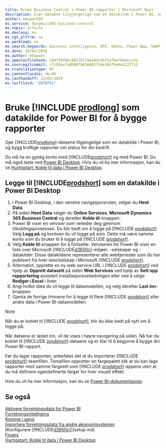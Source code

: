 ```yaml
---
title: Bruke Business Central i Power BI-rapporter | Microsoft Docs
description: Gjør dataene tilgjengelige som en datakilde i Power BI, og bygg kraftige rapporter om status for din bedrift.
author: edupont04
ms.service: dynamics365-business-central
ms.topic: article
ms.devlang: na
ms.tgt_pltfrm: na
ms.workload: na
ms.search.keywords: business intelligence, KPI, Odata, Power App, SOAP, analysis
ms.date: 10/01/2019
ms.author: edupont
ms.openlocfilehash: c843f0fb6c8017817ada9dc5bf2af0ef68a5cc5a
ms.sourcegitcommit: cfc92eefa8b06fb426482f54e393f0e6e222f712
ms.translationtype: HT
ms.contentlocale: nb-NO
ms.lasthandoff: 12/03/2019
ms.locfileid: "2878751"
---
```

# <a name="using-include-prodlongincludesprodlongmd-as-power-bi-data-source-for-building-reports"></a>Bruke [!INCLUDE [prodlong](includes/prodlong.md)] som datakilde for Power BI for å bygge rapporter

Gjør [!INCLUDE[prodlong](includes/prodlong.md)]-dataene tilgjengelige som en datakilde i Power BI, og bygg kraftige rapporter om status for din bedrift.  

Du må ha en gyldig konto med [!INCLUDE[prodshort](includes/prodshort.md)] og med Power BI. Du må også laste ned [Power BI Desktop](https://powerbi.microsoft.com/desktop/). Hvis du vil ha mer informasjon, kan du se [Hurtigstart: Koble til data i Power BI Desktop](/power-bi/desktop-quickstart-connect-to-data).  

## <a name="to-add-includeprodshortincludesprodshortmd-as-a-data-source-in-power-bi-desktop"></a>Legge til [!INCLUDE[prodshort](includes/prodshort.md)] som en datakilde i Power BI Desktop

1. I Power BI Desktop, i den venstre navigasjonsruten, velger du **Hent Data**.
2. På siden **Hent Data** velger du **Online Services**, **Microsoft Dynamics 365 Business Central** og deretter **Koble til**-knappen.
3. Power BI viser en veiviser som veileder deg gjennom tilkoblingsprosessen. Du blir bedt om å logge på [!INCLUDE [prodshort](includes/prodshort.md)]. Velg **Logg på** og kontoen du vil logge på som. Dette må være samme konto som du bruker til å logge på [!INCLUDE [prodshort](includes/prodshort.md)].
4. Velg **Koble til**-knappen for å fortsette. Veiviseren for Power BI viser en liste over Microsoft [!INCLUDE[d365fin](includes/d365fin_md.md)]-miljøer, -selskaper og -datakilder. Disse datakildene representerer alle webtjenester som du har publisert fra hver leier/selskap i Microsoft [!INCLUDE [prodshort](includes/prodshort.md)].
5. Alternativt, opprette en ny web service URL i [!INCLUDE [prodshort](includes/prodshort.md)] ved hjelp av **Opprett datasett** på siden **Web Services** ved hjelp av **Sett opp rapportering** assistert installasjonsveiledningen eller ved å velge **Rediger i Excel** i lister.
6. Angi hvilke data du vil legge til datamodellen, og velg deretter **Last inn**-knappen.
7. Gjenta de forrige trinnene for å legge til flere [!INCLUDE [prodshort](includes/prodshort.md)] eller andre data i Power BI-datamodellen.

> [!NOTE]  
> Når du er koblet til [!INCLUDE [prodshort](includes/prodshort.md)], blir du ikke bedt på nytt om å logge på.

Når dataene er lastet inn, vil de vises i høyre navigering på siden. Nå har du koblet til [!INCLUDE [prodshort](includes/prodshort.md)]-dataene og er klar til å begynne å bygge din Power BI-rapport.  

Før du lager rapporten, anbefales det at du importerer [!INCLUDE [prodshort](includes/prodshort.md)]-teamfilen.  Temafilen oppretter en fargepalett slik at du kan lage rapporter med samme fargestil som [!INCLUDE [prodshort](includes/prodshort.md)]-appene uten at du må definere egendefinerte farger for hver visuell effekt.

Hvis du vil ha mer informasjon, kan du se [Power BI-dokumentasjon](/power-bi/consumer/power-bi-consumer-landing/).

## <a name="see-also"></a>Se også

[Aktivere forretningsdata for Power BI](admin-powerbi.md)  
[Forretningsintelligens](bi.md)  
[Komme i gang](product-get-started.md)  
[Importere forretningsdata fra andre økonomisystemer](across-import-data-configuration-packages.md)  
[Konfigurere [!INCLUDE[d365fin](includes/d365fin_md.md)]](setup.md)  
[Finans](finance.md)  
[Hurtigstart: Koble til data i Power BI Desktop](/power-bi/desktop-quickstart-connect-to-data)  
